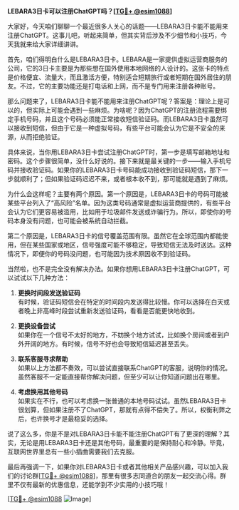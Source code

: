 **LEBARA3日卡可以注册ChatGPT吗？[[TG💪+ @esim1088](https://t.me/s/esim1088)]**

大家好，今天咱们聊聊一个最近很多人关心的话题——LEBARA3日卡能不能用来注册ChatGPT。这事儿吧，听起来简单，但其实背后涉及不少细节和小技巧，今天我就来给大家详细讲讲。

首先，咱们得明白什么是LEBARA3日卡。LEBARA是一家提供虚拟运营商服务的公司，它的3日卡主要是为那些想在国外使用本地网络的人设计的。这张卡的特点是价格便宜、流量大，而且激活方便，特别适合短期旅行或者短期在国外居住的朋友。不过，它的主要功能还是打电话和上网，而不是专门用来注册各种账号。

那么问题来了，LEBARA3日卡能不能用来注册ChatGPT呢？答案是：理论上是可以的，但实际上可能会遇到一些麻烦。为啥呢？因为ChatGPT的注册流程需要绑定手机号码，并且这个号码必须能正常接收短信验证码。而LEBARA3日卡虽然可以接收到短信，但由于它是一种虚拟号码，有些平台可能会认为它是不安全的来源，从而拒绝验证。

具体来说，当你用LEBARA3日卡尝试注册ChatGPT时，第一步是填写邮箱地址和密码。这个步骤很简单，没什么好说的。接下来就是最关键的一步——输入手机号码并接收验证码。如果你的LEBARA3日卡号码能成功接收到验证码短信，那下一步就顺利了；但如果验证码迟迟不来，或者根本收不到，那可能就是遇到了麻烦。

为什么会这样呢？主要有两个原因。第一个原因是，LEBARA3日卡的号码可能被某些平台列入了“高风险”名单。因为这类号码通常是虚拟运营商提供的，有些平台会认为它们更容易被滥用，比如用于垃圾邮件发送或诈骗行为。所以，即使你的号码本身没有问题，也可能会被系统自动拦截。

第二个原因是，LEBARA3日卡的信号覆盖范围有限。虽然它在全球范围内都能使用，但在某些国家或地区，信号强度可能不够稳定，导致短信无法及时送达。这种情况下，即便你的号码没问题，也可能因为技术原因收不到验证码。

当然啦，也不是完全没有解决办法。如果你想用LEBARA3日卡注册ChatGPT，可以试试以下几种方法：

1. **更换时间段发送验证码**  
有时候，验证码短信会在特定的时间段内发送得比较慢。你可以选择在白天或者晚上非高峰时段尝试重新发送验证码，看看是否能更快地收到。

2. **更换设备尝试**  
如果你在一个信号不太好的地方，不妨换个地方试试，比如换个房间或者到户外开阔的地方。有时候，信号不好也会导致短信延迟甚至丢失。

3. **联系客服寻求帮助**  
如果以上方法都不奏效，可以尝试直接联系ChatGPT的客服，说明你的情况。虽然客服不一定能直接帮你解决问题，但至少可以让你知道问题出在哪里。

4. **考虑换用其他号码**  
如果实在不行，也可以考虑换一张普通的本地号码试试。虽然LEBARA3日卡很划算，但如果注册不了ChatGPT，那就有点得不偿失了。所以，权衡利弊之后，也许换号才是最稳妥的选择。

说了这么多，你是不是对LEBARA3日卡能不能注册ChatGPT有了更深的理解？其实，无论是用LEBARA3日卡还是其他号码，最重要的是保持耐心和冷静。毕竟，互联网世界里总有一些小插曲需要我们去克服。

最后再强调一下，如果你对LEBARA3日卡或者其他相关产品感兴趣，可以加入我们的讨论群[[TG💪+ @esim1088](https://t.me/s/esim1088)]，那里有很多志同道合的朋友一起交流心得。群里不仅有最新的优惠信息，还能学到不少实用的小技巧哦！

[[TG💪+ @esim1088](https://t.me/s/esim1088) ![Image](https://i.postimg.cc/4NQfJmqS/Snipaste-2025-05-13-00-14-12.png)]